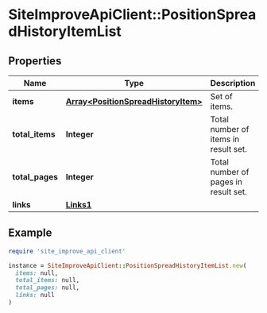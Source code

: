# SiteImproveApiClient::PositionSpreadHistoryItemList

## Properties

| Name | Type | Description | Notes |
| ---- | ---- | ----------- | ----- |
| **items** | [**Array&lt;PositionSpreadHistoryItem&gt;**](PositionSpreadHistoryItem.md) | Set of items. |  |
| **total_items** | **Integer** | Total number of items in result set. |  |
| **total_pages** | **Integer** | Total number of pages in result set. |  |
| **links** | [**Links1**](Links1.md) |  | [optional] |

## Example

```ruby
require 'site_improve_api_client'

instance = SiteImproveApiClient::PositionSpreadHistoryItemList.new(
  items: null,
  total_items: null,
  total_pages: null,
  links: null
)
```

